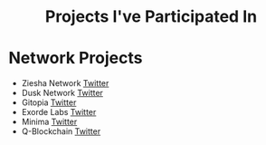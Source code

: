 <h1 align="center">Projects I've Participated In</h1>


# Network Projects

- Ziesha Network [Twitter](https://twitter.com/ZieshaNetwork)
- Dusk Network [Twitter](https://twitter.com/DuskFoundation)
- Gitopia [Twitter](https://twitter.com/gitopiaDAO)
- Exorde Labs [Twitter](https://twitter.com/ExordeLabs)
- Minima [Twitter](https://twitter.com/Minima_Global)
- Q-Blockchain [Twitter](https://twitter.com/QBlockchain)

